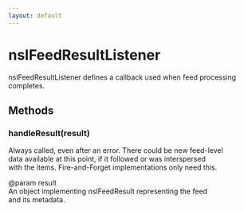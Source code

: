 ```yaml
---
layout: default
---
```


# nsIFeedResultListener #
  
nsIFeedResultListener defines a callback used when feed processing  
completes.  
  

## Methods ##

### handleResult(result) ###
   
Always called, even after an error. There could be new feed-level  
data available at this point, if it followed or was interspersed  
with the items. Fire-and-Forget implementations only need this.  
  
@param result  
       An object implementing nsIFeedResult representing the feed   
       and its metadata.   
  
